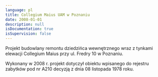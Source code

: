 ```yaml
---
language: pl
title: Collegium Maius UAM w Poznaniu
date: 2008-01-01
description: null
isDocumentation: true
isSupervision: false
---
```


Projekt budowlany remontu dziedzińca wewnętrznego wraz z tynkami elewacji Collegium Maius przy ul. Fredry 10 w Poznaniu.

Wykonany w 2008 r. projekt dotyczył obiektu wpisanego do rejestru zabytków pod nr A210 decyzją z dnia 08 listopada 1978 roku.
